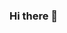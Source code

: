 ### Hi there 👋


<!--	[![ReadMe Card](https://github-readme-stats.vercel.app/api?username=tainenko&show_icons=true)](https://github.com/tainenko/tainenko)
**tainenko/tainenko** is a ✨ _special_ ✨ repository because its `README.md` (this file) appears on your GitHub profile.	


Here are some ideas to get you started:	- 🔭 I’m currently working on golang and vuejs.
- 🌱 I’m currently learning golang, ts.
- 🔭 I’m currently working on ...	- 💬 Ask me about anything :)
- 🌱 I’m currently learning ...	- 📫 How to reach me: [Telegram](https://t.me/tainenko), [Twitter](https://twitter.com/tainenko)
- 👯 I’m looking to collaborate on ...	- 😄 Pronouns: ...etc
- 🤔 I’m looking for help with ...	
